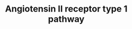 ---
annotations:
- type: Pathway Ontology
  value: signaling pathway
- type: Pathway Ontology
  value: angiotensin II signaling pathway
authors:
- Marvin M2
- Khanspers
- RaatsS
- Eweitz
- Egonw
description: angiotensin test
last-edited: 2021-06-09
organisms:
- Homo sapiens
redirect_from:
- /index.php/Pathway:WP5036
- /instance/WP5036
schema-jsonld:
- '@context': https://schema.org/
  '@id': https://wikipathways.github.io/pathways/WP5036.html
  '@type': Dataset
  creator:
    '@type': Organization
    name: WikiPathways
  description: angiotensin test
  keywords:
  - angiotensin II
  - HIF1A
  - NOX4
  - PTPN11
  - COL1A1
  - SP1
  - Cell Cycle
  - SMAD3
  - JUND
  - MKK
  - ANG 1-7
  - Complement and Coagulation Cascades
  - IL11
  - TGFBR1
  - AGTR1
  - TGFB1
  - ROS, NF-Kappa-B and Inflammatory Mediators
  - ACTA2
  - Interleukin-11 Signaling Pathway
  - MAPK1
  - IL11RA
  - RAF
  - ACE2
  - COL1A2
  - TGFBR2
  - MAS1
  - PDGFD
  - IL6ST
  - F12
  - CTGF
  - RAS / NRAS
  - SMAD4
  - ' leading to Cytokine Storm'
  - Ras
  - Apoptosis
  - Angiotensinogen
  - RACK1
  license: CC0
  name: Angiotensin II receptor type 1 pathway
seo: CreativeWork
title: Angiotensin II receptor type 1 pathway
wpid: WP5036
---